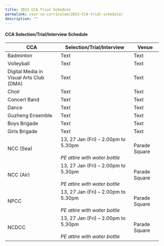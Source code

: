 ```yaml
---
title: 2023 CCA Trial Schedule
permalink: /our-co-curriculum/2023-CCA-trial-schedule/
description: ""
---
```

#### CCA Selection/Trial/Interview Schedule

| CCA | Selection/Trial/Interview | Venue |
| -------- | -------- | -------- |
| Badminton     | Text     | Text     |
| Volleyball     | Text     | Text     |
| Digital Media in Visual Arts Club (DMA)     | Text     | Text     |
| Choir    | Text     | Text     |
| Concert Band     | Text     | Text     |
| Dance     | Text     | Text     |
| Guzheng Ensemble    | Text     | Text     |
| Boys Brigade    | Text     | Text     |
| Girls Brigade     | Text     | Text     |
| NCC (Sea)    | 13, 27 Jan (Fri) – 2.00pm to 5.30pm <br><br>*PE attire with water bottle*     | Parade Square     |
| NCC (Air)     | 13, 27 Jan (Fri) – 2.00pm to 5.30pm <br><br>*PE attire with water bottle*    | Parade Square     |
| NPCC    | 13, 27 Jan (Fri) – 2.00pm to 5.30pm <br><br>*PE attire with water bottle*     | Parade Square     |
| NCDCC    | 13, 27 Jan (Fri) – 2.00pm to 5.30pm <br><br>*PE attire with water bottle*     | Parade Square     |